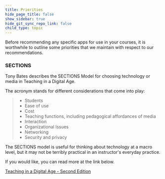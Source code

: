 ```yaml
---
title: Priorities
hide_page_title: false
show_sidebar: true
hide_git_sync_repo_link: false
child_type: topic
---
```


Before recommending any specific apps for use in your courses, it is worthwhile to outline some priorities that we maintain with respect to our recommendations.

### SECTIONS

Tony Bates describes the SECTIONS Model for choosing technology or media in Teaching in a Digital Age.

The acronym stands for different considerations that come into play:

> - Students
> - Ease of use
> - Cost
> - Teaching functions, including pedagogical affordances of media
> - Interaction
> - Organizational Issues
> - Networking
> - Security and privacy


The SECTIONS model is useful for thinking about technology at a macro level, but it may not be terribly practical in an instructor's everyday practice.

If you would like, you can read more at the link below.

<a class="embedly-card" data-card-controls="0" href="https://pressbooks.bccampus.ca/teachinginadigitalagev2/chapter/9-2-the-sections-model/">Teaching in a Digital Age - Second Edition</a>
<script async src="//cdn.embedly.com/widgets/platform.js" charset="UTF-8"></script>
